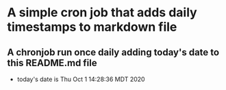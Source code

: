 A simple cron job that adds daily timestamps to markdown file
============================================================
## A chronjob run once daily adding today's date to this README.md file
* today's date is Thu Oct  1 14:28:36 MDT 2020
